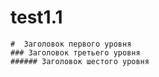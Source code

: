 # test1.1



```text
#  Заголовок первого уровня
### Заголовок третьего уровня
###### Заголовок шестого уровня
```

